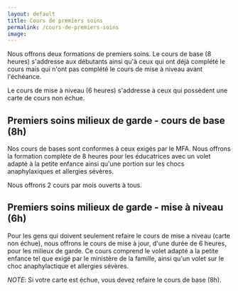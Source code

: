 ```yaml
---
layout: default
title: Cours de premiers soins
permalink: /cours-de-premiers-soins
image:
---
```

Nous offrons deux formations de premiers soins. Le cours de base (8 heures) s'addresse aux débutants ainsi qu'à ceux qui ont déjà complété le cours mais qui n'ont pas complété le cours de mise à niveau avant l'échéance.

Le cours de mise à niveau (6 heures) s'addresse à ceux qui possèdent une carte de cours non échue.

## Premiers soins milieux de garde - cours de base (8h)

Nos cours de bases sont conformes à ceux exigés par le MFA. Nous offrons la formation complète de 8 heures pour les éducatrices avec un volet adapté à la petite enfance ainsi qu'une portion sur les chocs anaphylaxiques et allergies sévères.

Nous offrons 2 cours par mois ouverts à tous.

## Premiers soins milieux de garde - mise à niveau (6h)

Pour les gens qui doivent seulement refaire le cours de mise a niveau (carte non échue), nous offrons le cours de mise à jour, d'une durée de 6 heures, pour les milieux de garde. Ce cours comprend le volet adapté a la petite enfance tel que exigé par le ministère de la famille, ainsi qu'un volet sur le choc anaphylactique et allergies sévères.

*NOTE*: Si votre carte est échue, vous devez refaire le cours de base (8h).
